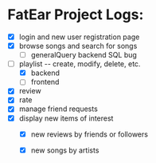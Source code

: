 # FatEar Project Logs: 
- [x] login and new user registration page 
- [x] browse songs and search for songs
   - [ ] generalQuery backend SQL bug
- [ ] playlist -- create, modify, delete, etc. 
  - [x] backend 
  - [ ] frontend
- [x] review 
- [x] rate 
- [x] manage friend requests
- [x] display new items of interest 
    - [x] new reviews by friends or followers
    - [x] new songs by artists   


